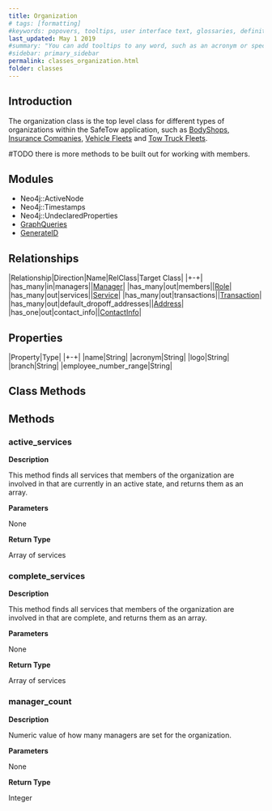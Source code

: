```yaml
---
title: Organization
# tags: [formatting]
#keywords: popovers, tooltips, user interface text, glossaries, definitions
last_updated: May 1 2019
#summary: "You can add tooltips to any word, such as an acronym or specialized term. Tooltips work well for glossary definitions, because you don't have to keep repeating the definition, nor do you assume the reader already knows the word's meaning."
#sidebar: primary_sidebar
permalink: classes_organization.html
folder: classes
---
```


## Introduction

The organization class is the top level class for different types of organizations within the SafeTow application, such as [BodyShops](/classes_body_shop), [Insurance Companies](/classes_insurance_company), [Vehicle Fleets](/classes_vehicle_fleet) and [Tow Truck Fleets](/classes_tow_truck_fleet).

\#TODO there is more methods to be built out for working with members.

## Modules

* Neo4j::ActiveNode
* Neo4j::Timestamps
* Neo4j::UndeclaredProperties
* [GraphQueries](/modules_graph_queries.html)
* [GenerateID](/modules_graph_queries.html)

## Relationships

|Relationship|Direction|Name|RelClass|Target Class|
|+-+|
|has_many|in|managers||[Manager](/classes_manager)|
|has_many|out|members||[Role](/classes_role)|
|has_many|out|services||[Service](/classes_service)|
|has_many|out|transactions||[Transaction](/classes_transaction)|
|has_many|out|default_dropoff_addresses||[Address](/classes_address)|
|has_one|out|contact_info||[ContactInfo](/classes_contact_info)|

## Properties

|Property|Type|
|+-+|
|name|String|
|acronym|String|
|logo|String|
|branch|String|
|employee_number_range|String|

## Class Methods

## Methods

### active_services

__Description__

This method finds all services that members of the organization are involved in that are currently in an active state, and returns them as an array.

__Parameters__

None

__Return Type__

Array of services

### complete_services

__Description__

This method finds all services that members of the organization are involved in that are complete, and returns them as an array.

__Parameters__

None

__Return Type__

Array of services

### manager_count

__Description__

Numeric value of how many managers are set for the organization.

__Parameters__

None

__Return Type__

Integer
